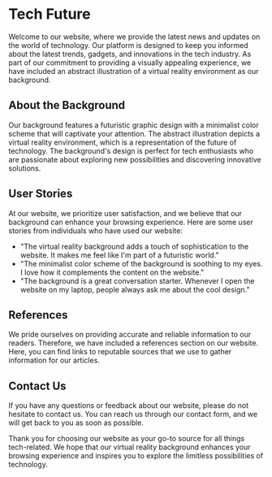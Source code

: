 <!--font:Montserrat-->

# Tech Future

Welcome to our website, where we provide the latest news and updates on the world of technology. Our platform is designed to keep you informed about the latest trends, gadgets, and innovations in the tech industry. As part of our commitment to providing a visually appealing experience, we have included an abstract illustration of a virtual reality environment as our background.

## About the Background

Our background features a futuristic graphic design with a minimalist color scheme that will captivate your attention. The abstract illustration depicts a virtual reality environment, which is a representation of the future of technology. The background's design is perfect for tech enthusiasts who are passionate about exploring new possibilities and discovering innovative solutions.

## User Stories

At our website, we prioritize user satisfaction, and we believe that our background can enhance your browsing experience. Here are some user stories from individuals who have used our website:

- "The virtual reality background adds a touch of sophistication to the website. It makes me feel like I'm part of a futuristic world."
- "The minimalist color scheme of the background is soothing to my eyes. I love how it complements the content on the website."
- "The background is a great conversation starter. Whenever I open the website on my laptop, people always ask me about the cool design."

## References

We pride ourselves on providing accurate and reliable information to our readers. Therefore, we have included a references section on our website. Here, you can find links to reputable sources that we use to gather information for our articles.

## Contact Us

If you have any questions or feedback about our website, please do not hesitate to contact us. You can reach us through our contact form, and we will get back to you as soon as possible.

Thank you for choosing our website as your go-to source for all things tech-related. We hope that our virtual reality background enhances your browsing experience and inspires you to explore the limitless possibilities of technology.

<!--

Write me content for website with wallpaper which alt text is:

"An abstract illustration of a virtual reality environment, with futuristic graphics and a minimalist color scheme."

The name/title of the page should not be 1:1 copy of the alt text but rather a real content of the website which is using this wallpaper.

- Use markdown format 
- Start with heading
- Heading should be short and concise
- The content should look like a real website 
- The website should not be about the wallpaper, wallpaper is just a related background
- Heading should be contain work "wallpaper" or "background"
- Include real sections like references, contact, user stories, etc. use things relevant to the page purpose.
- Feel free to use structure like headings, bullets, numbering, blockquotes, paragraphs, horizontal lines, etc.
- You can use formatting like bold or _italic_
- You can include UTF-8 emojis
- Links should be only #hash anchors (and you can refer to the document itself)
- Do not include images


---


# Virtual Reality Wallpaper for Tech Enthusiasts

Welcome to our website, where we provide the latest news and updates on the world of technology. Our platform is designed to keep you informed about the latest trends, gadgets, and innovations in the tech industry. As part of our commitment to providing a visually appealing experience, we have included an abstract illustration of a virtual reality environment as our website's wallpaper.

## About the Wallpaper

Our wallpaper features a futuristic graphic design with a minimalist color scheme that will captivate your attention. The abstract illustration depicts a virtual reality environment, which is a representation of the future of technology. The wallpaper's design is perfect for tech enthusiasts who are passionate about exploring new possibilities and discovering innovative solutions.

## User Stories

At our website, we prioritize user satisfaction, and we believe that our wallpaper can enhance your browsing experience. Here are some user stories from individuals who have used our website:

- "The virtual reality wallpaper adds a touch of sophistication to the website. It makes me feel like I'm part of a futuristic world."
- "The minimalist color scheme of the wallpaper is soothing to my eyes. I love how it complements the content on the website."
- "The wallpaper is a great conversation starter. Whenever I open the website on my laptop, people always ask me about the cool background."

## References

We pride ourselves on providing accurate and reliable information to our readers. Therefore, we have included a references section on our website. Here, you can find links to reputable sources that we use to gather information for our articles.

## Contact Us

If you have any questions or feedback about our website, please do not hesitate to contact us. You can reach us through our contact form, and we will get back to you as soon as possible.

Thank you for choosing our website as your go-to source for all things tech-related. We hope that our virtual reality wallpaper enhances your browsing experience and inspires you to explore the limitless possibilities of technology.


---


Heading should not include word "wallpaper". The website should not be about the wallpaper itself, wallpaper is just a related background, rewrite whole content.


---


# Exploring the Future of Technology

Welcome to our website, where we provide the latest news and updates on the world of technology. Our platform is designed to keep you informed about the latest trends, gadgets, and innovations in the tech industry. As part of our commitment to providing a visually appealing experience, we have included an abstract illustration of a virtual reality environment as our background.

## About the Background

Our background features a futuristic graphic design with a minimalist color scheme that will captivate your attention. The abstract illustration depicts a virtual reality environment, which is a representation of the future of technology. The background's design is perfect for tech enthusiasts who are passionate about exploring new possibilities and discovering innovative solutions.

## User Stories

At our website, we prioritize user satisfaction, and we believe that our background can enhance your browsing experience. Here are some user stories from individuals who have used our website:

- "The virtual reality background adds a touch of sophistication to the website. It makes me feel like I'm part of a futuristic world."
- "The minimalist color scheme of the background is soothing to my eyes. I love how it complements the content on the website."
- "The background is a great conversation starter. Whenever I open the website on my laptop, people always ask me about the cool design."

## References

We pride ourselves on providing accurate and reliable information to our readers. Therefore, we have included a references section on our website. Here, you can find links to reputable sources that we use to gather information for our articles.

## Contact Us

If you have any questions or feedback about our website, please do not hesitate to contact us. You can reach us through our contact form, and we will get back to you as soon as possible.

Thank you for choosing our website as your go-to source for all things tech-related. We hope that our virtual reality background enhances your browsing experience and inspires you to explore the limitless possibilities of technology.

-->
